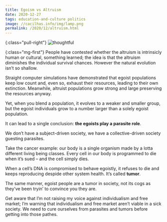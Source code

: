 ```yaml
---
title: Egoism vs Altruism
date: 2020-12-27
tags: education-and-culture politics
image: //cacilhas.info/img/lamp.png
permalink: /2020/12/altruism.html
---
```


{:class="pull-right"} <img src="{{{ image }}}" alt="thoughtful" />

{:class="mg-first"} People have contested whether the altruism is intrinsicly
human or cultural, something learned; the idea is that the altruism diminishes
the individual survival chances. However the natural evolution isn’t so shallow.

Straight computer simulations have demonstrated that egoist populations keep low
count and, even so, exhaust their resources, leading to their own extinction.
Meanwhile, altruist populations grow strong and large preserving the resources
anyway.

Yet, when you blend a population, it evolves to a weaker and smaller group, but
the egoist individuals grow to a number larger than a solely egoist population.

It can lead to a single conclusion: **the egoists play a parasite role**.

We don’t have a subject-driven society, we have a collective-driven society
guesting parasites.

Take the cancer example: our body is a single organism made by a lotta different
living being classes. Every cell in our body is programmed to die when it’s
sued – and the cell simply dies.

When a cell’s DNA is compromised to behave egoistly, it refuses to die and keeps
reproducing despide other system health. It’s called **tumor**.

The same manner, egoist people are a tumor in society, not its cogs as they’ve
been tryin’ to convince you they are.

Get aware that I’m not raising my voice against individualism and free market;
I’m warning that individualism and free market aren’t viable in a sick society.
We need to cure ourselves from parasites and tumors before getting into those
pathes.
